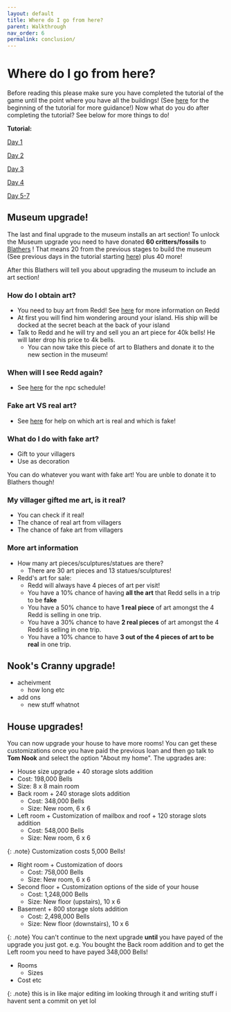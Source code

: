 ```yaml
---
layout: default
title: Where do I go from here?
parent: Walkthrough
nav_order: 6
permalink: conclusion/
---
```


# Where do I go from here?
Before reading this please make sure you have completed the tutorial of the game until the point where you have all the buildings! (See [here](https://chibisnorlax.github.io/acnhbeginners/day-1/#day-1) for the beginning of the tutorial for more guidance!) Now what do you do after completing the tutorial? See below for more things to do!


**Tutorial:**


[Day 1](https://chibisnorlax.github.io/acnhbeginners/day-1/#day-1)


[Day 2](https://chibisnorlax.github.io/acnhbeginners/day-2/#day-2)


[Day 3](https://chibisnorlax.github.io/acnhbeginners/day-3/#day-3)


[Day 4](https://chibisnorlax.github.io/acnhbeginners/day-4/#day-4)


[Day 5-7](https://chibisnorlax.github.io/acnhbeginners/day-5-7/#days-5-7)
## Museum upgrade!
The last and final upgrade to the museum installs an art section! To unlock the Museum upgrade you need to have donated **60 critters/fossils** to [Blathers](https://chibisnorlax.github.io/acnhfaq/npc/permanent/#blathers) ! That means 20 from the previous stages to build the museum (See previous days in the tutorial starting [here](https://chibisnorlax.github.io/acnhbeginners/day-2/#day-2)) plus 40 more!


After this Blathers will tell you about upgrading the museum to include an art section!

### **How do I obtain art?**
- You need to buy art from Redd! See [here](https://chibisnorlax.github.io/acnhfaq/npc/visiting/#redd) for more information on Redd
- At first you will find him wondering around your island. His ship will be docked at the secret beach at the back of your island
- Talk to Redd and he will try and sell you an art piece for 40k bells! He will later drop his price to 4k bells.
  - You can now take this piece of art to Blathers and donate it to the new section in the museum!
  
  
### **When will I see Redd again?**
- See [here](https://chibisnorlax.github.io/acnhfaq/npc/visiting/#how-often-does-x-visit-how-do-i-unlock-x-character) for the npc schedule!


### **Fake art VS real art?**
- See [here](https://docs.google.com/document/d/1J-pAxNEnqKlpH7YJuUeKVjxVAvsoujQYjQcmQ8q5VCU/edit?usp=sharing) for help on which art is real and which is fake!


### **What do I do with fake art?**
- Gift to your villagers
- Use as decoration


You can do whatever you want with fake art! You are unble to donate it to Blathers though!


### **My villager gifted me art, is it real?**
- You can check if it real!
- The chance of real art from villagers
- The chance of fake art from villagers


### **More art information**
- How many art pieces/sculptures/statues are there?
  - There are 30 art pieces and 13 statues/sculptures!
- Redd's art for sale:
  - Redd will always have 4 pieces of art per visit!
  - You have a 10% chance of having **all the art** that Redd sells in a trip to be **fake**
  - You have a 50% chance to have **1 real piece** of art amongst the 4 Redd is selling in one trip.
  - You have a 30% chance to have **2 real pieces** of art amongst the 4 Redd is selling in one trip.
  - You have a 10% chance to have **3 out of the 4 pieces of art to be real** in one trip. 



## **Nook's Cranny upgrade!**
- acheivment
  - how long etc
- add ons
  - new stuff whatnot


## **House upgrades!**
You can now upgrade your house to have more rooms! You can get these customizations once you have paid the previous loan and then go talk to **Tom Nook** and select the option "About my home". The upgrades are:
- House size upgrade + 40 storage slots addition
 - Cost: 198,000 Bells
 - Size: 8 x 8 main room
- Back room + 240 storage slots addition
  - Cost: 348,000 Bells
  - Size: New room, 6 x 6
- Left room + Customization of mailbox and roof + 120 storage slots addition
  - Cost: 548,000 Bells
  - Size: New room, 6 x 6


{: .note} 
Customization costs 5,000 Bells!


- Right room + Customization of doors
  - Cost: 758,000 Bells
  - Size: New room, 6 x 6
- Second floor + Customization options of the side of your house
  - Cost: 1,248,000 Bells
  - Size: New floor (upstairs), 10 x 6
- Basement + 800 storage slots addition
  - Cost: 2,498,000 Bells
  - Size: New floor (downstairs), 10 x 6


{: .note} 
You can't continue to the next upgrade **until** you have payed of the upgrade you just got. e.g. You bought the Back room addition and to get the Left room you need to have payed 348,000 Bells!


- Rooms
  - Sizes
- Cost etc

{: .note}
this is in like major editing im looking through it and writing stuff i havent sent a commit on yet lol
